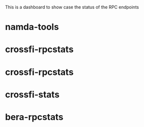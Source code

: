 This is a dashboard to show case the status of the RPC endpoints
# namda-tools
# crossfi-rpcstats
# crossfi-rpcstats
# crossfi-stats
# bera-rpcstats
